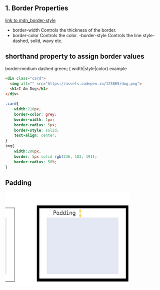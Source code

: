 ## 1. Border Properties
[link to mdn_border-style](https://developer.mozilla.org/en-US/docs/Web/CSS/border-style)
- border-width
Controls the thickness of the border.
- border-color
Controls the color.
-border-style
Controls the line style- dashed, solid, wavy etc.

## shorthand property to assign border values
border:medium dashed green; ( width|style|color)
example

```html
<div class="card">
  <img alt="" src="https://assets.codepen.io/123865/dog.png">
  <h1>I Am Dog</h1>
</div>
```
```css
.card{
    width:210px;
    border-color: grey;
    border-width: 1px;
    border-radius: 5px;
    border-style: solid;
    text-align: center;
}
img{
    width:200px;
    border: 5px solid rgb(236, 183, 191);
    border-radius: 50%;
}
```
## Padding
<img src="padding.png" alt="Alt Text" width="400" height="300">

